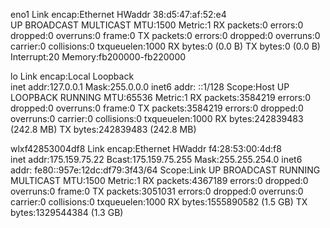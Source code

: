 eno1      Link encap:Ethernet  HWaddr 38:d5:47:af:52:e4  
          UP BROADCAST MULTICAST  MTU:1500  Metric:1
          RX packets:0 errors:0 dropped:0 overruns:0 frame:0
          TX packets:0 errors:0 dropped:0 overruns:0 carrier:0
          collisions:0 txqueuelen:1000 
          RX bytes:0 (0.0 B)  TX bytes:0 (0.0 B)
          Interrupt:20 Memory:fb200000-fb220000 

lo        Link encap:Local Loopback  
          inet addr:127.0.0.1  Mask:255.0.0.0
          inet6 addr: ::1/128 Scope:Host
          UP LOOPBACK RUNNING  MTU:65536  Metric:1
          RX packets:3584219 errors:0 dropped:0 overruns:0 frame:0
          TX packets:3584219 errors:0 dropped:0 overruns:0 carrier:0
          collisions:0 txqueuelen:1000 
          RX bytes:242839483 (242.8 MB)  TX bytes:242839483 (242.8 MB)

wlxf42853004df8 Link encap:Ethernet  HWaddr f4:28:53:00:4d:f8  
          inet addr:175.159.75.22  Bcast:175.159.75.255  Mask:255.255.254.0
          inet6 addr: fe80::957e:12dc:df79:3f43/64 Scope:Link
          UP BROADCAST RUNNING MULTICAST  MTU:1500  Metric:1
          RX packets:4367189 errors:0 dropped:0 overruns:0 frame:0
          TX packets:3051031 errors:0 dropped:0 overruns:0 carrier:0
          collisions:0 txqueuelen:1000 
          RX bytes:1555890582 (1.5 GB)  TX bytes:1329544384 (1.3 GB)

